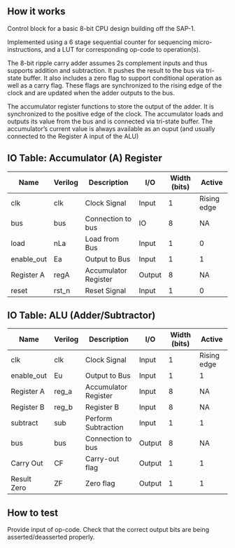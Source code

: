 <!---

This file is used to generate your project datasheet. Please fill in the information below and delete any unused
sections.

You can also include images in this folder and reference them in the markdown. Each image must be less than
512 kb in size, and the combined size of all images must be less than 1 MB.
-->

## How it works

Control block for a basic 8-bit CPU design building off the SAP-1.

Implemented using a 6 stage sequential counter for sequencing micro-instructions, and a LUT for corresponding op-code to operation(s).

The 8-bit ripple carry adder assumes 2s complement inputs and thus supports addition and subtraction. It pushes the result to the bus via tri-state buffer. It also includes a zero flag to support conditional operation as well as a carry flag. These flags are synchronized to the rising edge of the clock and are updated when the adder outputs to the bus. 

The accumulator register functions to store the output of the adder. It is synchronized to the positive edge of the clock. The accumulator loads and outputs its value from the bus and is connected via tri-state buffer. The accumulator’s current value is always available as an ouput (and usually connected to the Register A input of the ALU)

## IO Table: Accumulator (A) Register

| **Name**      | **Verilog**      | **Description**      | **I/O**          | **Width (bits)** | **Active**       |
| ------------- | ---------------- | -------------------- | ---------------- | ---------------- | ---------------- |
| clk           | clk              | Clock Signal         | Input            | 1                | Rising edge      |
| bus           | bus              | Connection to bus    | IO               | 8                | NA               |
| load          | nLa              | Load from Bus        | Input            | 1                | 0                |
| enable_out    | Ea               | Output to Bus        | Input            | 1                | 1                |
| Register A    | regA             | Accumulator Register | Output           | 8                | NA               |
| reset         | rst_n            | Reset Signal         | Input            | 1                | 0                |

## IO Table: ALU (Adder/Subtractor)

| **Name**      | **Verilog**      | **Description**      | **I/O**          | **Width (bits)** | **Active**       |
| ------------- | ---------------- | -------------------- | ---------------- | ---------------- | ---------------- |
| clk           | clk              | Clock Signal         | Input            | 1                | Rising edge      |
| enable_out    | Eu               | Output to Bus        | Input            | 1                | 1                |
| Register A    | reg_a            | Accumulator Register | Input            | 8                | NA               |
| Register B    | reg_b            | Register B           | Input            | 8                | NA               |
| subtract      | sub              | Perform Subtraction  | Input            | 1                | 1                |
| bus           | bus              | Connection to bus    | Output           | 8                | NA               |
| Carry Out     | CF               | Carry-out flag       | Output           | 1                | 1                |
| Result Zero   | ZF               | Zero flag            | Output           | 1                | 1                |

## How to test

Provide input of op-code. Check that the correct output bits are being asserted/deasserted properly.
